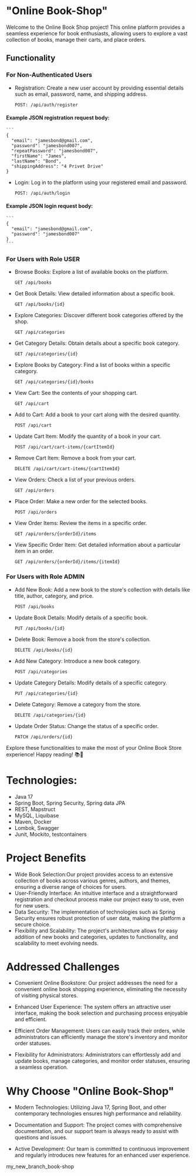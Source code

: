# "Online Book-Shop"


Welcome to the Online Book Shop project! This online platform provides a seamless experience for book enthusiasts, allowing users to explore a vast collection of books, manage their carts, and place orders.

## Functionality

### For Non-Authenticated Users
 - Registration: Create a new user account by providing essential details such as email, password, name, and shipping address.
   ``` 
   POST: /api/auth/register
   ``` 
####   Example JSON registration request body:
    ```
    {
      "email": "jamesbond@gmail.com",
      "password": "jamesbond007",
      "repeatPassword": "jamesbond007",
      "firstName": "James",
      "lastName": "Bond",
      "shippingAddress": "4 Privet Drive"
    }
- Login: Log in to the platform using your registered email and password.

   ```
   POST: /api/auth/login
   ```
####   Example JSON login request body:

    ```
    {
      "email": "jamesbond@gmail.com",
      "password": "jamesbond007"
    }
    ```

### For Users with Role USER
 - Browse Books: Explore a list of available books on the platform.
   ``` 
   GET /api/books
   ``` 

 - Get Book Details: View detailed information about a specific book.
   ``` 
   GET /api/books/{id}
   ``` 

 - Explore Categories: Discover different book categories offered by the shop.
   ``` 
   GET /api/categories
   ``` 

 - Get Category Details: Obtain details about a specific book category.
   ``` 
   GET /api/categories/{id}
   ``` 

 - Explore Books by Category: Find a list of books within a specific category.
   ``` 
   GET /api/categories/{id}/books
   ``` 

 - View Cart: See the contents of your shopping cart.
   ``` 
   GET /api/cart
   ``` 

 - Add to Cart: Add a book to your cart along with the desired quantity.
   ``` 
   POST /api/cart
   ``` 

 - Update Cart Item: Modify the quantity of a book in your cart.
   ``` 
   POST /api/cart/cart-items/{cartItemId}
   ``` 

 - Remove Cart Item: Remove a book from your cart.
   ``` 
   DELETE /api/cart/cart-items/{cartItemId}
   ``` 

 - View Orders: Check a list of your previous orders.
   ``` 
   GET /api/orders
   ``` 

 - Place Order: Make a new order for the selected books.
   ``` 
   POST /api/orders
   ``` 

 - View Order Items: Review the items in a specific order.
   ``` 
   GET /api/orders/{orderId}/items
   ``` 
 - View Specific Order Item: Get detailed information about a particular item in an order.
   ```
   GET /api/orders/{orderId}/items/{itemId}
   ```

### For Users with Role ADMIN
 - Add New Book: Add a new book to the store's collection with details like title, author, category, and price.
   ```
   POST /api/books
   ```

 - Update Book Details: Modify details of a specific book.
   ```
   PUT /api/books/{id}
   ```

 - Delete Book: Remove a book from the store's collection.
   ```
   DELETE /api/books/{id}
   ```

 - Add New Category: Introduce a new book category.
   ```
   POST /api/categories
   ```

 - Update Category Details: Modify details of a specific category.
   ```
   PUT /api/categories/{id}
   ```

 - Delete Category: Remove a category from the store.
   ```
   DELETE /api/categories/{id}
   ``` 

 - Update Order Status: Change the status of a specific order.
   ```
   PATCH /api/orders/{id}
   ```

Explore these functionalities to make the most of your Online Book Store experience! Happy reading! 📚🌟


# Technologies:
 - Java 17
 - Spring Boot, Spring Security, Spring data JPA
 - REST, Mapstruct
 - MySQL, Liquibase
 - Maven, Docker
 - Lombok, Swagger
 - Junit, Mockito, testcontainers

# Project Benefits
   - Wide Book Selection:Our project provides access to an extensive collection of books across various genres, authors, and themes, ensuring a diverse range of choices for users.
   - User-Friendly Interface: An intuitive interface and a straightforward registration and checkout process make our project easy to use, even for new users.
   - Data Security: The implementation of technologies such as Spring Security ensures robust protection of user data, making the platform a secure choice.
   - Flexibility and Scalability: The project's architecture allows for easy addition of new books and categories, updates to functionality, and scalability to meet evolving needs.

# Addressed Challenges
   - Convenient Online Bookstore: Our project addresses the need for a convenient online book shopping experience, eliminating the necessity of visiting physical stores.

   - Enhanced User Experience: The system offers an attractive user interface, making the book selection and purchasing process enjoyable and efficient.

   - Efficient Order Management: Users can easily track their orders, while administrators can efficiently manage the store's inventory and monitor order statuses.

   - Flexibility for Administrators: Administrators can effortlessly add and update books, manage categories, and monitor order statuses, ensuring a seamless operation.

# Why Choose "Online Book-Shop"
   - Modern Technologies: Utilizing Java 17, Spring Boot, and other contemporary technologies ensures high performance and reliability.

   - Documentation and Support: The project comes with comprehensive documentation, and our support team is always ready to assist with questions and issues.

   - Active Development: Our team is committed to continuous improvement and regularly introduces new features for an enhanced user experience.


 my_new_branch_book-shop



